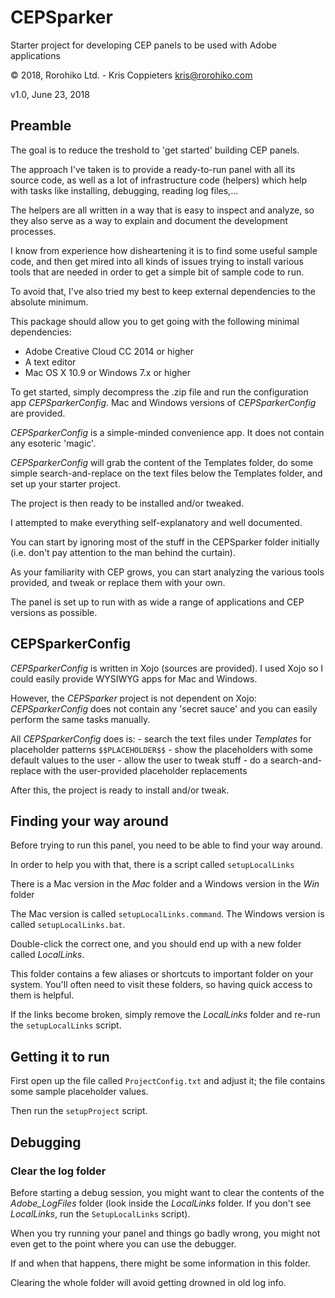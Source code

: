 # CEPSparker

Starter project for developing CEP panels to be used with Adobe applications

© 2018, Rorohiko Ltd. - Kris Coppieters
kris@rorohiko.com

v1.0, June 23, 2018

## Preamble

The goal is to reduce the treshold to 'get started' building CEP panels.

The approach I've taken is to provide a ready-to-run panel with all its 
source code, as well as a lot of infrastructure code (helpers) which 
help with tasks like installing, debugging, reading log files,...

The helpers are all written in a way that is easy to inspect and 
analyze, so they also serve as a way to explain and document the development 
processes.
 
I know from experience how disheartening it is to find some useful sample code, 
and then get mired into all kinds of issues trying to install various tools 
that are needed in order to get a simple bit of sample code to run.

To avoid that, I've also tried my best to keep external dependencies 
to the absolute minimum.

This package should allow you to get going with the following minimal 
dependencies:

- Adobe Creative Cloud CC 2014 or higher
- A text editor
- Mac OS X 10.9 or Windows 7.x or higher

To get started, simply decompress the .zip file and run the configuration app
_CEPSparkerConfig_. Mac and Windows versions of _CEPSparkerConfig_ are provided.

_CEPSparkerConfig_ is a simple-minded convenience app. It does not contain any 
esoteric 'magic'.

_CEPSparkerConfig_ will grab the content of the Templates folder, 
do some simple search-and-replace on the text files below the 
Templates folder, and set up your starter project.

The project is then ready to be installed and/or tweaked.

I attempted to make everything self-explanatory and well documented.

You can start by ignoring most of the stuff in the CEPSparker folder initially 
(i.e. don't pay attention to the man behind the curtain).

As your familiarity with CEP grows, you can start analyzing the various tools 
provided, and tweak or replace them with your own.

The panel is set up to run with as wide a range of applications and 
CEP versions as possible.

## CEPSparkerConfig

_CEPSparkerConfig_ is written in Xojo (sources are provided). I used
Xojo so I could easily provide WYSIWYG apps for Mac and Windows. 

However, the _CEPSparker_ project is not dependent on Xojo: _CEPSparkerConfig_
does not contain any 'secret sauce' and you can easily perform the same
tasks manually.

All _CEPSparkerConfig_ does is:
    - search the text files under _Templates_ for placeholder patterns `$$PLACEHOLDER$$`
    - show the placeholders with some default values to the user
    - allow the user to tweak stuff
    - do a search-and-replace with the user-provided placeholder replacements 

After this, the project is ready to install and/or tweak.

## Finding your way around

Before trying to run this panel, you need to be able to find your way 
around. 

In order to help you with that, there is a script called `setupLocalLinks`

There is a Mac version in the _Mac_ folder and a Windows version in the _Win_
folder

The Mac version is called `setupLocalLinks.command`. The Windows version is 
called `setupLocalLinks.bat`.

Double-click the correct one, and you should end up with a new folder called 
_LocalLinks_. 

This folder contains a few aliases or shortcuts to important folder
on your system. You'll often need to visit these folders, so having quick access
to them is helpful.

If the links become broken, simply remove the _LocalLinks_ folder and re-run 
the `setupLocalLinks` script.

## Getting it to run

First open up the file called `ProjectConfig.txt` and adjust it; the file contains
some sample placeholder values. 

Then run the `setupProject` script.

## Debugging

### Clear the log folder

Before starting a debug session, you might want to clear the contents of the
_Adobe_LogFiles_ folder (look inside the _LocalLinks_ folder. If you don't see
_LocalLinks_, run the `SetupLocalLinks` script).

When you try running your panel and things go badly wrong, you might not
even get to the point where you can use the debugger. 

If and when that happens, there might be some information in this folder.

Clearing the whole folder will avoid getting drowned in old log info.


